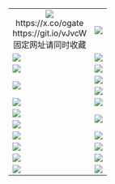 <table>
  <tr></tr>
  <tr>
    <td align=center><img src="https://da4wqjj5xtwp9.cloudfront.net/Up/oGate.jpg" />
      <br>https://x.co/ogate<br>https://git.io/vJvcW<br>固定网址请同时收藏</td>
    <td align=center><img src="https://da4wqjj5xtwp9.cloudfront.net/Up/0WMGD1.png" /></td>
  </tr>
  <tr>
    <td><a href="https://da4wqjj5xtwp9.cloudfront.net" target="_blank"><img src="https://da4wqjj5xtwp9.cloudfront.net/Up/0WMDT.jpg" /></a></td>
    <td><a href="https://da4wqjj5xtwp9.cloudfront.net/oNote.aspx?id=oNote" target="_blank"><img src="https://da4wqjj5xtwp9.cloudfront.net/Up/0WZTT.jpg" /></a></td>
  </tr>
  <tr>
    <td><a href="https://da4wqjj5xtwp9.cloudfront.net/onUP.aspx?name=https://d2jbwlibtxvh4m.cloudfront.net/523" target="_blank"><img src="https://da4wqjj5xtwp9.cloudfront.net/Up/0DTW.jpg"/></a></td>
    <td><a href="https://da4wqjj5xtwp9.cloudfront.net/ogST.aspx" target="_blank"><img src="https://da4wqjj5xtwp9.cloudfront.net/Up/ST.jpg"/></a></td>
  </tr>
  <tr>
    <td rowspan=2><a href="https://da4wqjj5xtwp9.cloudfront.net/ogUP.aspx?name=WJ.mp4" target="_blank"><img src="https://da4wqjj5xtwp9.cloudfront.net/Up/WJ.jpg" /></a></td>
    <td><a href="https://da4wqjj5xtwp9.cloudfront.net/ogUP.aspx?name=DKC.mp4&count=15" target="_blank"><img src="https://da4wqjj5xtwp9.cloudfront.net/Up/DKC.jpg" /></a></td> 
  </tr>
  <tr>
    <td><a href="https://da4wqjj5xtwp9.cloudfront.net/ogUP.aspx?name=LRWS.mp4&count=6B:12,5A:10,5B:35,4A:14,4B:19,3A:10,3B:26,2A:16,2B:21,1A:23,1B:29" target="_blank"><img src="https://da4wqjj5xtwp9.cloudfront.net/Up/LRWS.jpg" /></a></td>
  </tr>
  <tr>
    <td><a href="https://da4wqjj5xtwp9.cloudfront.net/ogUP.aspx?name=3MSTT.mp4&count=17" target="_blank"><img src="https://da4wqjj5xtwp9.cloudfront.net/Up/3MSTT.jpg" /></a></td>
    <td><a href="https://da4wqjj5xtwp9.cloudfront.net/ogUP.aspx?name=XTFY.mp4&count=24" target="_blank"><img src="https://da4wqjj5xtwp9.cloudfront.net/Up/XTFY.jpg" /></a></td>
  </tr>
  <tr>
    <td><a href="https://da4wqjj5xtwp9.cloudfront.net/ogUP.aspx?name=JQR.mp4&count=2" target="_blank"><img src="https://da4wqjj5xtwp9.cloudfront.net/Up/JQR.jpg" /></a></td>   
    <td rowspan=2><a href="https://da4wqjj5xtwp9.cloudfront.net/ogUP.aspx?name=JP.mp4&count=9" target="_blank"><img src="https://da4wqjj5xtwp9.cloudfront.net/Up/JP.jpg" /></td>
  </tr>
  <tr>
    <td><a href="https://da4wqjj5xtwp9.cloudfront.net/ogUP.aspx?name=CYKJ.mp4" target="_blank"><img src="https://da4wqjj5xtwp9.cloudfront.net/Up/CYKJ.jpg" /></a></td>
  </tr>
  <tr>
    <td><a href="https://da4wqjj5xtwp9.cloudfront.net/ogUP.aspx?name=4SZG.mp4&count=05:15,04:20&current=05:13" target="_blank"><img src="https://da4wqjj5xtwp9.cloudfront.net/Up/4SZG0.jpg" /></a></td>
    <td><a href="https://da4wqjj5xtwp9.cloudfront.net/ogUP.aspx?name=4SDJ.mp4&count=05:38,04:52&current=05:37" target="_blank"><img src="https://da4wqjj5xtwp9.cloudfront.net/Up/4SDJ0.jpg" /></a></td>
  </tr>
  <tr>
    <td><a href="https://da4wqjj5xtwp9.cloudfront.net/ogUP.aspx?name=FG.zip" target="_blank"><img src="https://da4wqjj5xtwp9.cloudfront.net/Up/FG.jpg" /></a></td>
    <td><a href="https://da4wqjj5xtwp9.cloudfront.net/ogUP.aspx?name=FGA.apk" target="_blank"><img src="https://da4wqjj5xtwp9.cloudfront.net/Up/FGA.jpg" /></a></td>
  </tr>
  <tr>
    <td><a href="https://da4wqjj5xtwp9.cloudfront.net/ogUP.aspx?name=U.zip" target="_blank"><img src="https://da4wqjj5xtwp9.cloudfront.net/Up/U.jpg" /></a></td>
    <td><a href="https://da4wqjj5xtwp9.cloudfront.net/ogUP.aspx?name=UA.apk" target="_blank"><img src="https://da4wqjj5xtwp9.cloudfront.net/Up/UA.jpg" /></a></td>
  </tr>
  <tr>
    <td><a href="https://da4wqjj5xtwp9.cloudfront.net/ogUP.aspx?name=0iPPOTV.zip" target="_blank"><img src="https://da4wqjj5xtwp9.cloudfront.net/Up/0iPPOTV.jpg" /></a></td>
    <td><a href="https://da4wqjj5xtwp9.cloudfront.net/ogUP.aspx?name=0iNTD.apk" target="_blank"><img src="https://da4wqjj5xtwp9.cloudfront.net/Up/0iNTD.jpg" /></a></td>
  </tr>
</table>
